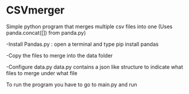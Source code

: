 # CSVmerger
Simple python program that merges multiple csv files into one (Uses panda.concat([]) from panda.py)

-Install Pandas.py :
  open a terminal and type 
          pip install pandas

-Copy the files to merge into the data folder

-Configure data.py
  data.py contains a json like structure to indicate what files to merge under what file

To run the program you have to go to main.py and run
